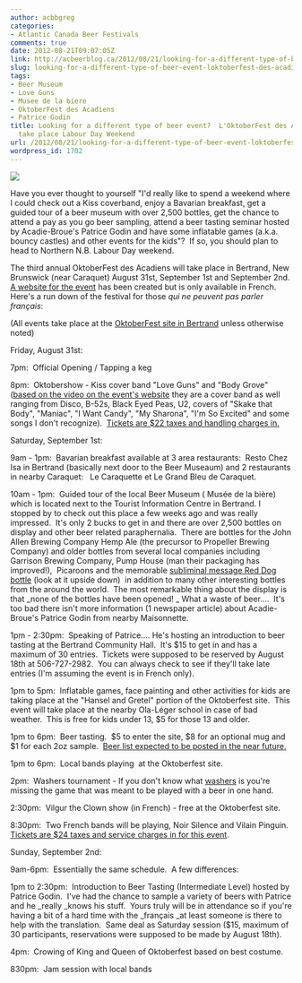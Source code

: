 ```yaml
---
author: acbbgreg
categories:
- Atlantic Canada Beer Festivals
comments: true
date: 2012-08-21T09:07:05Z
link: http://acbeerblog.ca/2012/08/21/looking-for-a-different-type-of-beer-event-loktoberfest-des-acadiens-to-take-place-labour-day-weekend/
slug: looking-for-a-different-type-of-beer-event-loktoberfest-des-acadiens-to-take-place-labour-day-weekend
tags:
- Beer Museum
- Love Guns
- Musee de la biere
- OktoberFest des Acadiens
- Patrice Godin
title: Looking for a different type of beer event?  L'OktoberFest des Acadiens to
  take place Labour Day Weekend
url: /2012/08/21/looking-for-a-different-type-of-beer-event-loktoberfest-des-acadiens-to-take-place-labour-day-weekend/
wordpress_id: 1702
---
```


[![](http://acbeerblog.ca/wp-content/uploads/2012/08/oktoberfest-des-acadiens-2.jpg)](http://acbeerblog.ca/wp-content/uploads/2012/08/oktoberfest-des-acadiens-2.jpg)

Have you ever thought to yourself "I'd really like to spend a weekend where I could check out a Kiss coverband, enjoy a Bavarian breakfast, get a guided tour of a beer museum with over 2,500 bottles, get the chance to attend a pay as you go beer sampling, attend a beer tasting seminar hosted by Acadie-Broue's Patrice Godin and have some inflatable games (a.k.a. bouncy castles) and other events for the kids"?  If so, you should plan to head to Northern N.B. Labour Day weekend.

The third annual OktoberFest des Acadiens will take place in Bertrand, New Brunswick (near Caraquet) August 31st, September 1st and September 2nd.  [A website for the event](http://www.oktoberfestdesacadiens.com/) has been created but is only available in French.  Here's a run down of the festival for those _qui ne peuvent pas parler français_:

(All events take place at the [OktoberFest site in Bertrand](http://www.oktoberfestdesacadiens.com/carte_geo.php) unless otherwise noted)

Friday, August 31st:

7pm:  Official Opening / Tapping a keg

8pm:  Oktobershow - Kiss cover band "Love Guns" and "Body Grove" ([based on the video on the event's website](http://www.oktoberfestdesacadiens.com/programmation.php) they are a cover band as well ranging from Disco, B-52s, Black Eyed Peas, U2, covers of "Skake that Body", "Maniac", "I Want Candy", "My Sharona", "I'm So Excited" and some songs I don't recognize).  [Tickets are $22 taxes and handling charges in.](http://www.admission.com/event/Oktoberfest-Body-Groove-vend-billets/OF120831)

Saturday, September 1st:

9am - 1pm:  Bavarian breakfast available at 3 area restaurants:  Resto Chez Isa in Bertrand (basically next door to the Beer Museaum) and 2 restaurants in nearby Caraquet:   Le Caraquette et Le Grand Bleu de Caraquet.

10am - 1pm:  Guided tour of the local Beer Museum ( Musée de la bière) which is located next to the Tourist Information Centre in Bertrand. I stopped by to check out this place a few weeks ago and was really impressed.  It's only 2 bucks to get in and there are over 2,500 bottles on display and other beer related paraphernalia.  There are bottles for the John Allen Brewing Company Hemp Ale (the precursor to Propeller Brewing Company) and older bottles from several local companies including Garrison Brewing Company, Pump House (man their packaging has improved!),  Picaroons and the memorable [subliminal message Red Dog bottle](http://www.google.ca/imgres?imgurl=http://www.marineviewbev.com/ecom_img/original-78-122-reddog.jpg&imgrefurl=http://www.marineviewbev.com/store/products/red-dog-domestic-beer-&h=260&w=305&sz=21&tbnid=UBfYsEazAPXP4M:&tbnh=90&tbnw=106&zoom=1&usg=__zGwowjtymPjSKNBfk9zp9pw2Cuc=&docid=Y9PRHHUjBAbC6M&sa=X&ei=MD8wUMa0Nca16wGUuYHgAw&ved=0CGMQ9QEwAQ&dur=55) (look at it upside down)  in addition to many other interesting bottles from the around the world.  The most remarkable thing about the display is that _none of the bottles have been opened! _ What a waste of beer....  It's too bad there isn't more information (1 newspaper article) about Acadie-Broue's Patrice Godin from nearby Maisonnette.

1pm - 2:30pm:  Speaking of Patrice.... He's hosting an introduction to beer tasting at the Bertrand Community Hall.  It's $15 to get in and has a maximum of 30 entries.  Tickets were supposed to be reserved by August 18th at 506-727-2982.  You can always check to see if they'll take late entries (I'm assuming the event is in French only).

1pm to 5pm:  Inflatable games, face painting and other activities for kids are taking place at the "Hansel and Gretel" portion of the Oktoberfest site.  This event will take place at the nearby Ola-Léger school in case of bad weather.  This is free for kids under 13, $5 for those 13 and older.

1pm to 6pm:  Beer tasting.  $5 to enter the site, $8 for an optional mug and $1 for each 2oz sample.  [Beer list expected to be posted in the near future.](http://www.oktoberfestdesacadiens.com/micro_brasserie.php)

1pm to 6pm:  Local bands playing  at the Oktoberfest site.

2pm:  Washers tournament - If you don't know what [washers](http://www.members.shaw.ca/bvwhit/washers.html) is you're missing the game that was meant to be played with a beer in one hand.

2:30pm:  Vilgur the Clown show (in French) - free at the Oktoberfest site.

8:30pm:  Two French bands will be playing, Noir Silence and Vilain Pinguin.  [Tickets are $24 taxes and service charges in for this event](http://www.admission.com/event/Oktoberfest-vilain-pingouin-sam-billets/OF120901).

Sunday, September 2nd:

9am-6pm:  Essentially the same schedule.  A few differences:

1pm to 2:30pm:  Introduction to Beer Tasting (Intermediate Level) hosted by Patrice Godin.  I've had the chance to sample a variety of beers with Patrice and he _really _knows his stuff.  Yours truly will be in attendance so if you're having a bit of a hard time with the _français _at least someone is there to help with the translation.  Same deal as Saturday session ($15, maximum of 30 participants, reservations were supposed to be made by August 18th).

4pm:  Crowing of King and Queen of Oktoberfest based on best costume.

830pm:  Jam session with local bands
